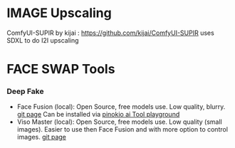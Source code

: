 # IMAGE Upscaling   

ComfyUI-SUPIR by kijai : https://github.com/kijai/ComfyUI-SUPIR uses SDXL to do I2I upscaling

# FACE SWAP Tools

### Deep Fake   
- Face Fusion (local): Open Source, free models use. Low quality, blurry. [git page](https://github.com/facefusion/facefusion) Can be installed via [pinokio ai Tool playground](https://pinokio.co/)
- Viso Master (local):  Open Source, free models use. Low quality (small images). Easier to use then Face Fusion and with more option to control images. [git page](https://github.com/visomaster/VisoMaster)
